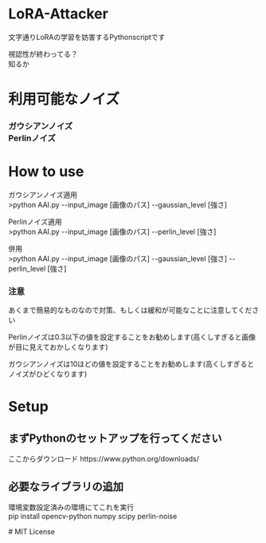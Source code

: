 # LoRA-Attacker
<p>文字通りLoRAの学習を妨害するPythonscriptです<br></p>
<p>視認性が終わってる？<br>知るか</p>
<h1>利用可能なノイズ</h1>
<h3>ガウシアンノイズ<br>Perlinノイズ</h3>
<h1>How to use</h1> 
<p>ガウシアンノイズ適用<BR>>python AAI.py --input_image [画像のパス] --gaussian_level [強さ] </p>
<p>Perlinノイズ適用<BR>>python AAI.py --input_image [画像のパス] --perlin_level [強さ]</p>
<p>併用<BR>>python AAI.py --input_image [画像のパス] --gaussian_level [強さ] --perlin_level [強さ]</p>
<h3>注意</h3>
<p>あくまで簡易的なものなので対策、もしくは緩和が可能なことに注意してください</p>
<p>Perlinノイズは0.3以下の値を設定することをお勧めします(高くしすぎると画像が目に見えておかしくなります)</p>
<p>ガウシアンノイズは10ほどの値を設定することをお勧めします(高くしすぎるとノイズがひどくなります)</p>
<h1>Setup</h1>
<h2>まずPythonのセットアップを行ってください</h2>
<p>ここからダウンロード https://www.python.org/downloads/</p>
<h2>必要なライブラリの追加</h2>
<p>環境変数設定済みの環境にてこれを実行<br>pip install opencv-python numpy scipy perlin-noise</p>
# MIT License
